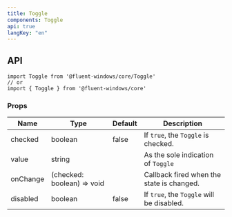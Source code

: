 ```yaml
---
title: Toggle
components: Toggle
api: true
langKey: "en"
---
```


## API

```
import Toggle from '@fluent-windows/core/Toggle'
// or
import { Toggle } from '@fluent-windows/core'
```

### Props

| Name | Type | Default | Description |
| --- | --- | --- | --- |
| checked | boolean | false | 	If `true`, the `Toggle` is checked. |
| value | string |  | As the sole indication of `Toggle` |
| onChange | (checked: boolean) => void |  | Callback fired when the state is changed. |
| disabled | boolean | false | 	If `true`, the `Toggle` will be disabled. |
